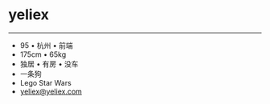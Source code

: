 # yeliex
---
- 95 • 杭州 • 前端 
- 175cm • 65kg
- 独居 • 有房 • 没车
- 一条狗
- Lego Star Wars
- yeliex@yeliex.com

